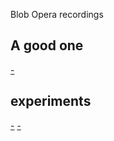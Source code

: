 Blob Opera recordings

## A good one

[-](https://artsandculture.google.com/experiment/blob-opera/AAHWrq360NcGbw?cp=eyJyIjoieDc4cGxCRnN4WDI3In0.)

## experiments

[-](https://g.co/arts/5zTUD9Nmx3E6e1Kf7)
[-](https://g.co/arts/nbf1fe9KwxZrQ12k8)
